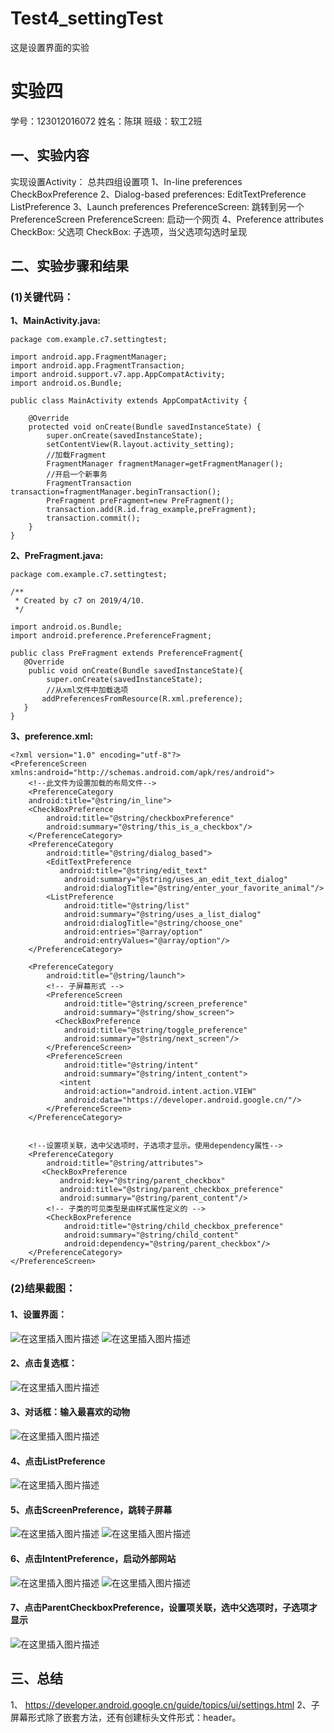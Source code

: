 # Test4_settingTest
这是设置界面的实验

# 实验四
学号：123012016072 
姓名：陈琪
班级：软工2班

## 一、实验内容
实现设置Activity：
总共四组设置项
1、In-line preferences
CheckBoxPreference
2、Dialog-based preferences:
EditTextPreference
ListPreference
3、Launch preferences
PreferenceScreen: 跳转到另一个PreferenceScreen
PreferenceScreen: 启动一个网页
4、Preference attributes
CheckBox: 父选项
CheckBox: 子选项，当父选项勾选时呈现
## 二、实验步骤和结果
### (1)关键代码：
**1、MainActivity.java:**
```
package com.example.c7.settingtest;

import android.app.FragmentManager;
import android.app.FragmentTransaction;
import android.support.v7.app.AppCompatActivity;
import android.os.Bundle;

public class MainActivity extends AppCompatActivity {

    @Override
    protected void onCreate(Bundle savedInstanceState) {
        super.onCreate(savedInstanceState);
        setContentView(R.layout.activity_setting);
        //加载Fragment
        FragmentManager fragmentManager=getFragmentManager();
        //开启一个新事务
        FragmentTransaction transaction=fragmentManager.beginTransaction();
        PreFragment preFragment=new PreFragment();
        transaction.add(R.id.frag_example,preFragment);
        transaction.commit();
    }
}

```
**2、PreFragment.java:**
```
package com.example.c7.settingtest;

/**
 * Created by c7 on 2019/4/10.
 */

import android.os.Bundle;
import android.preference.PreferenceFragment;

public class PreFragment extends PreferenceFragment{
   @Override
    public void onCreate(Bundle savedInstanceState){
        super.onCreate(savedInstanceState);
        //从xml文件中加载选项
       addPreferencesFromResource(R.xml.preference);
   }
}

```

**3、preference.xml:**
```
<?xml version="1.0" encoding="utf-8"?>
<PreferenceScreen xmlns:android="http://schemas.android.com/apk/res/android">
    <!--此文件为设置加载的布局文件-->
    <PreferenceCategory
    android:title="@string/in_line">
    <CheckBoxPreference
        android:title="@string/checkboxPreference"
        android:summary="@string/this_is_a_checkbox"/>
    </PreferenceCategory>
    <PreferenceCategory
        android:title="@string/dialog_based">
        <EditTextPreference
           android:title="@string/edit_text"
            android:summary="@string/uses_an_edit_text_dialog"
            android:dialogTitle="@string/enter_your_favorite_animal"/>
        <ListPreference
            android:title="@string/list"
            android:summary="@string/uses_a_list_dialog"
            android:dialogTitle="@string/choose_one"
            android:entries="@array/option"
            android:entryValues="@array/option"/>
    </PreferenceCategory>

    <PreferenceCategory
        android:title="@string/launch">
        <!-- 子屏幕形式 -->
        <PreferenceScreen
            android:title="@string/screen_preference"
            android:summary="@string/show_screen">
          <CheckBoxPreference
            android:title="@string/toggle_preference"
            android:summary="@string/next_screen"/>
        </PreferenceScreen>
        <PreferenceScreen
            android:title="@string/intent"
            android:summary="@string/intent_content">
           <intent
            android:action="android.intent.action.VIEW"
            android:data="https://developer.android.google.cn/"/>
        </PreferenceScreen>
    </PreferenceCategory>


    <!--设置项关联，选中父选项时，子选项才显示。使用dependency属性-->
    <PreferenceCategory
        android:title="@string/attributes">
       <CheckBoxPreference
           android:key="@string/parent_checkbox"
           android:title="@string/parent_checkbox_preference"
           android:summary="@string/parent_content"/>
        <!-- 子类的可见类型是由样式属性定义的 -->
        <CheckBoxPreference
            android:title="@string/child_checkbox_preference"
            android:summary="@string/child_content"
            android:dependency="@string/parent_checkbox"/>
    </PreferenceCategory>
</PreferenceScreen>

```


### (2)结果截图：
#### 1、设置界面：
![在这里插入图片描述](https://img-blog.csdnimg.cn/20190420105051381.jpg?x-oss-process=image/watermark,type_ZmFuZ3poZW5naGVpdGk,shadow_10,text_aHR0cHM6Ly9ibG9nLmNzZG4ubmV0L3ZpdmljNw==,size_16,color_FFFFFF,t_70)
![在这里插入图片描述](https://img-blog.csdnimg.cn/20190420105103450.jpg?x-oss-process=image/watermark,type_ZmFuZ3poZW5naGVpdGk,shadow_10,text_aHR0cHM6Ly9ibG9nLmNzZG4ubmV0L3ZpdmljNw==,size_16,color_FFFFFF,t_70)

#### 2、点击复选框：
![在这里插入图片描述](https://img-blog.csdnimg.cn/20190420105151273.jpg)

#### 3、对话框：输入最喜欢的动物
![在这里插入图片描述](https://img-blog.csdnimg.cn/20190420105351469.jpg?x-oss-process=image/watermark,type_ZmFuZ3poZW5naGVpdGk,shadow_10,text_aHR0cHM6Ly9ibG9nLmNzZG4ubmV0L3ZpdmljNw==,size_16,color_FFFFFF,t_70)

#### 4、点击ListPreference
![在这里插入图片描述](https://img-blog.csdnimg.cn/20190420105452312.jpg?x-oss-process=image/watermark,type_ZmFuZ3poZW5naGVpdGk,shadow_10,text_aHR0cHM6Ly9ibG9nLmNzZG4ubmV0L3ZpdmljNw==,size_16,color_FFFFFF,t_70)

#### 5、点击ScreenPreference，跳转子屏幕
![在这里插入图片描述](https://img-blog.csdnimg.cn/2019042010555987.jpg?x-oss-process=image/watermark,type_ZmFuZ3poZW5naGVpdGk,shadow_10,text_aHR0cHM6Ly9ibG9nLmNzZG4ubmV0L3ZpdmljNw==,size_16,color_FFFFFF,t_70)
![在这里插入图片描述](https://img-blog.csdnimg.cn/20190420105547347.jpg?x-oss-process=image/watermark,type_ZmFuZ3poZW5naGVpdGk,shadow_10,text_aHR0cHM6Ly9ibG9nLmNzZG4ubmV0L3ZpdmljNw==,size_16,color_FFFFFF,t_70)

#### 6、点击IntentPreference，启动外部网站
![在这里插入图片描述](https://img-blog.csdnimg.cn/20190420105659324.jpg?x-oss-process=image/watermark,type_ZmFuZ3poZW5naGVpdGk,shadow_10,text_aHR0cHM6Ly9ibG9nLmNzZG4ubmV0L3ZpdmljNw==,size_16,color_FFFFFF,t_70)
![在这里插入图片描述](https://img-blog.csdnimg.cn/20190420105708609.jpg?x-oss-process=image/watermark,type_ZmFuZ3poZW5naGVpdGk,shadow_10,text_aHR0cHM6Ly9ibG9nLmNzZG4ubmV0L3ZpdmljNw==,size_16,color_FFFFFF,t_70)

#### 7、点击ParentCheckboxPreference，设置项关联，选中父选项时，子选项才显示
![在这里插入图片描述](https://img-blog.csdnimg.cn/20190420105807439.jpg?x-oss-process=image/watermark,type_ZmFuZ3poZW5naGVpdGk,shadow_10,text_aHR0cHM6Ly9ibG9nLmNzZG4ubmV0L3ZpdmljNw==,size_16,color_FFFFFF,t_70)

## 三、总结
  1、
  https://developer.android.google.cn/guide/topics/ui/settings.html
  2、子屏幕形式除了<PreferenceScreen>嵌套<PreferenceScreen>方法，还有创建标头文件形式：header。






